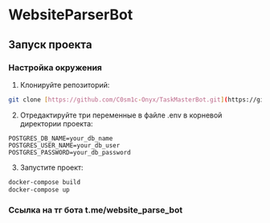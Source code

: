 # WebsiteParserBot

## Запуск проекта

### Настройка окружения

1. Клонируйте репозиторий:
```bash
git clone [https://github.com/C0sm1c-Onyx/TaskMasterBot.git](https://github.com/C0sm1c-Onyx/WebsiteParserBot.git)
```

2. Отредактируйте три переменные в файле .env в корневой директории проекта:
```env
POSTGRES_DB_NAME=your_db_name
POSTGRES_USER_NAME=your_db_user
POSTGRES_PASSWORD=your_db_password
```

3. Запустите проект:
```bash
docker-compose build
docker-compose up
```

### Ссылка на тг бота t.me/website_parse_bot
